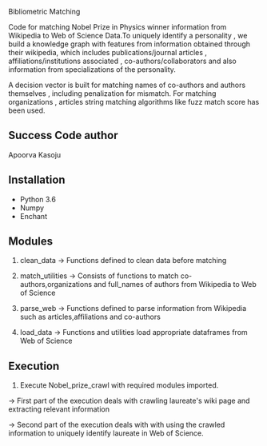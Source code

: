 Bibliometric Matching

Code for matching Nobel Prize in Physics winner information from Wikipedia to Web of Science Data.To uniquely identify a personality , we build a knowledge graph with features from information obtained through their wikipedia, which includes publications/journal articles , affiliations/institutions associated , co-authors/collaborators and also information from specializations of the personality.

A decision vector is built for matching names of co-authors and authors themselves , including penalization for mismatch.
For matching organizations , articles string matching algorithms like fuzz match score has been used.
 

Success
Code author
-----------
Apoorva Kasoju

Installation
------------

- Python 3.6
- Numpy
- Enchant


Modules
-----------
1) clean_data -> Functions defined to clean data before matching 

2) match_utilities -> Consists of functions to match co-authors,organizations and full_names of authors from Wikipedia to Web of Science

3) parse_web -> Functions defined to parse information from Wikipedia such as articles,affiliations and co-authors

4) load_data -> Functions and utilities load appropriate dataframes from Web of Science

Execution
---------
1) Execute Nobel_prize_crawl with required modules imported.

 -> First part of the execution deals with crawling laureate's wiki page and extracting relevant information
 
 -> Second part of the execution deals with with using the crawled information to uniquely identify laureate in Web of Science.
